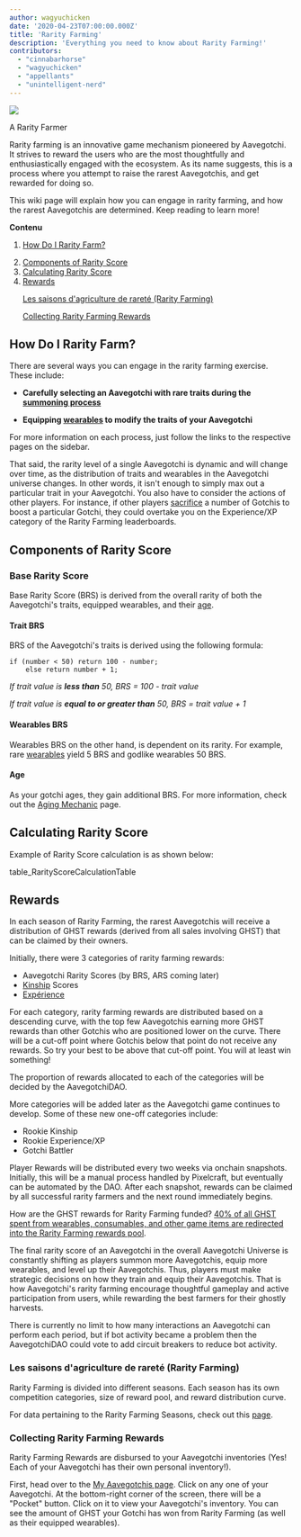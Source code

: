 ```yaml
---
author: wagyuchicken
date: '2020-04-23T07:00:00.000Z'
title: 'Rarity Farming'
description: 'Everything you need to know about Rarity Farming!'
contributors:
  - "cinnabarhorse"
  - "wagyuchicken"
  - "appellants"
  - "unintelligent-nerd"
---
```


<div class="headerImageContainer">
<img class="headerImage" src="/rarity-farming/rarity-farming.png">
<p class="headerImageText">A Rarity Farmer</p>
</div>

Rarity farming is an innovative game mechanism pioneered by Aavegotchi. It strives to reward the users who are the most thoughtfully and enthusiastically engaged with the ecosystem. As its name suggests, this is a process where you attempt to raise the rarest Aavegotchis, and get rewarded for doing so.

This wiki page will explain how you can engage in rarity farming, and how the rarest Aavegotchis are determined. Keep reading to learn more!

<div class="contentsBox">

**Contenu**

<ol>
<li><a href=#how-do-i-rarity-farm->How Do I Rarity Farm?</a></p>
<li><a href=#components-of-rarity-score>Components of Rarity Score</a></li>
<li><a href=#calculating-rarity-score>Calculating Rarity Score</a></li>
<li><a href=#rewards>Rewards</a></li>
<p><a href=#rarity-farming-seasons>Les saisons d'agriculture de rareté (Rarity Farming)</a></p>
<p><a href=#collecting-rarity-farming-rewards>Collecting Rarity Farming Rewards</a></p>
</ol>

</div>

## How Do I Rarity Farm?
There are several ways you can engage in the rarity farming exercise. These include:

* **Carefully selecting an Aavegotchi with rare traits during the [summoning process](/portals)**

* **Equipping [wearables](/wearables) to modify the traits of your Aavegotchi**

For more information on each process, just follow the links to the respective pages on the sidebar.

That said, the rarity level of a single Aavegotchi is dynamic and will change over time, as the distribution of traits and wearables in the Aavegotchi universe changes. In other words, it isn't enough to simply max out a particular trait in your Aavegotchi. You also have to consider the actions of other players. For instance, if other players [sacrifice](/traits#experience) a number of Gotchis to boost a particular Gotchi, they could overtake you on the Experience/XP category of the Rarity Farming leaderboards.

## Components of Rarity Score

### Base Rarity Score

Base Rarity Score (BRS) is derived from the overall rarity of both the Aavegotchi's traits, equipped wearables, and their [age](/aging-mechanic).

#### Trait BRS

BRS of the Aavegotchi's traits is derived using the following formula:

```
if (number < 50) return 100 - number;
    else return number + 1;
```

*If trait value is **less than** 50, BRS = 100 - trait value*

*If trait value is **equal to or greater than** 50, BRS = trait value + 1*

#### Wearables BRS

Wearables BRS on the other hand, is dependent on its rarity. For example, rare [wearables](/wearables) yield 5 BRS and godlike wearables 50 BRS.

#### Age

As your gotchi ages, they gain additional BRS. For more information, check out the [Aging Mechanic](/aging-mechanic) page.

## Calculating Rarity Score

Example of Rarity Score calculation is as shown below:

table_RarityScoreCalculationTable

## Rewards

In each season of Rarity Farming, the rarest Aavegotchis will receive a distribution of GHST rewards (derived from all sales involving GHST) that can be claimed by their owners.

Initially, there were 3 categories of rarity farming rewards:

* Aavegotchi Rarity Scores (by BRS, ARS coming later)
* [Kinship](/traits#kinship) Scores
* [Expérience](/traits#experience)

For each category, rarity farming rewards are distributed based on a descending curve, with the top few Aavegotchis earning more GHST rewards than other Gotchis who are positioned lower on the curve. There will be a cut-off point where Gotchis below that point do not receive any rewards. So try your best to be above that cut-off point. You will at least win something!

The proportion of rewards allocated to each of the categories will be decided by the AavegotchiDAO.

More categories will be added later as the Aavegotchi game continues to develop. Some of these new one-off categories include:

* Rookie Kinship
* Rookie Experience/XP
* Gotchi Battler

Player Rewards will be distributed every two weeks via onchain snapshots. Initially, this will be a manual process handled by Pixelcraft, but eventually can be automated by the DAO. After each snapshot, rewards can be claimed by all successful rarity farmers and the next round immediately begins.

How are the GHST rewards for Rarity Farming funded? [40% of all GHST spent from wearables, consumables, and other game items are redirected into the Rarity Farming rewards pool](https://aavegotchi.medium.com/rarity-farming-has-arrived-heres-how-to-play-1f1d3342dbc8).

The final rarity score of an Aavegotchi in the overall Aavegotchi Universe is constantly shifting as players summon more Aavegotchis, equip more wearables, and level up their Aavegotchis. Thus, players must make strategic decisions on how they train and equip their Aavegotchis. That is how Aavegotchi's rarity farming encourage thoughtful gameplay and active participation from users, while rewarding the best farmers for their ghostly harvests.

There is currently no limit to how many interactions an Aavegotchi can perform each period, but if bot activity became a problem then the AavegotchiDAO could vote to add circuit breakers to reduce bot activity.

### Les saisons d'agriculture de rareté (Rarity Farming)

Rarity Farming is divided into different seasons. Each season has its own competition categories, size of reward pool, and reward distribution curve.

For data pertaining to the Rarity Farming Seasons, check out this [page](/rarity-farming-seasons).

### Collecting Rarity Farming Rewards

Rarity Farming Rewards are disbursed to your Aavegotchi inventories (Yes! Each of your Aavegotchi has their own personal inventory!).

First, head over to the [My Aavegotchis page](https://aavegotchi.com/aavegotchis). Click on any one of your Aavegotchi. At the bottom-right corner of the screen, there will be a "Pocket" button. Click on it to view your Aavegotchi's inventory. You can see the amount of GHST your Gotchi has won from Rarity Farming (as well as their equipped wearables).